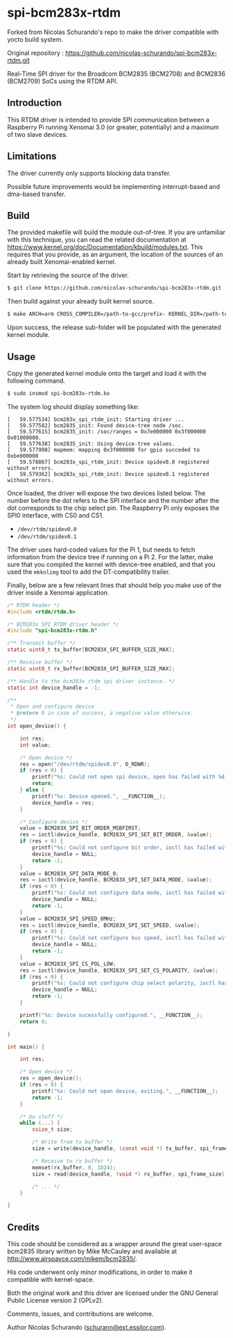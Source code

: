 # spi-bcm283x-rtdm

Forked from Nicolas Schurando's repo to make the driver compatible with yocto build system.

Original repository : https://github.com/nicolas-schurando/spi-bcm283x-rtdm.git

Real-Time SPI driver for the Broadcom BCM2835 (BCM2708) and BCM2836 (BCM2709) SoCs using the RTDM API.

## Introduction

This RTDM driver is intended to provide SPI communication between a Raspberry Pi running Xenomai 3.0 (or greater, potentially) and a maximum of two slave devices.

## Limitations

The driver currently only supports blocking data transfer.

Possible future improvements would be implementing interrupt-based and dma-based transfer.

## Build

The provided makefile will build the module out-of-tree.
If you are unfamiliar with this technique, you can read the related documentation at https://www.kernel.org/doc/Documentation/kbuild/modules.txt.
This requires that you provide, as an argument, the location of the sources of an already built Xenomai-enabled kernel.

Start by retrieving the source of the driver.
```bash
$ git clone https://github.com/nicolas-schurando/spi-bcm283x-rtdm.git
```

Then build against your already built kernel source.
```bash
$ make ARCH=arm CROSS_COMPILER=/path-to-gcc/prefix- KERNEL_DIR=/path-to-kernel-sources
```

Upon success, the release sub-folder will be populated with the generated kernel module.

## Usage

Copy the generated kernel module onto the target and load it with the following command.
```bash
$ sudo insmod spi-bcm283x-rtdm.ko
```

The system log should display something like:
```
[   59.577534] bcm283x_spi_rtdm_init: Starting driver ...
[   59.577582] bcm2835_init: Found device-tree node /soc.
[   59.577615] bcm2835_init: /soc/ranges = 0x7e000000 0x3f000000 0x01000000.
[   59.577638] bcm2835_init: Using device-tree values.
[   59.577998] mapmem: mapping 0x3f000000 for gpio succeded to 0xbe000000
[   59.578867] bcm283x_spi_rtdm_init: Device spidev0.0 registered without errors.
[   59.579362] bcm283x_spi_rtdm_init: Device spidev0.1 registered without errors.
```

Once loaded, the driver will expose the two devices listed below.
The number before the dot refers to the SPI interface and the number after the dot corresponds to the chip select pin.
The Raspberry Pi only exposes the SPI0 interface, with CS0 and CS1.
 * `/dev/rtdm/spidev0.0`
 * `/dev/rtdm/spidev0.1`

The driver uses hard-coded values for the Pi 1, but needs to fetch information from the device tree if running on a Pi 2.
For the latter, make sure that you compiled the kernel with device-tree enabled, and that you used the `mkknlimg` tool to add the DT-compatibility trailer.

Finally, below are a few relevant lines that should help you make use of the driver inside a Xenomai application.
```c
/* RTDM header */
#include <rtdm/rtdm.h>

/* BCM283x SPI RTDM driver header */
#include "spi-bcm283x-rtdm.h"

/** Transmit buffer */
static uint8_t tx_buffer[BCM283X_SPI_BUFFER_SIZE_MAX];

/** Receive buffer */
static uint8_t rx_buffer[BCM283X_SPI_BUFFER_SIZE_MAX];

/** Handle to the bcm283x rtdm spi driver instance. */
static int device_handle = -1;

/**
 * Open and configure device
 * @return 0 in case of success, a negative value otherwise.
 */
int open_device() {

	int res;
	int value;

	/* Open device */
	res = open("/dev/rtdm/spidev0.0", O_RDWR);
	if (res < 0) {
		printf("%s: Could not open spi device, open has failed with %d (%s).", __FUNCTION__, errno, strerror(errno));
		return;
	} else {
		printf("%s: Device opened.", __FUNCTION__);
		device_handle = res;
	}

	/* Configure device */
	value = BCM283X_SPI_BIT_ORDER_MSBFIRST;
	res = ioctl(device_handle, BCM283X_SPI_SET_BIT_ORDER, &value);
	if (res < 0) {
		printf("%s: Could not configure bit order, ioctl has failed with %d (%s).", __FUNCTION__, errno, strerror(errno));
		device_handle = NULL;
		return -1;
	}
	value = BCM283X_SPI_DATA_MODE_0;
	res = ioctl(device_handle, BCM283X_SPI_SET_DATA_MODE, &value);
	if (res < 0) {
		printf("%s: Could not configure data mode, ioctl has failed with %d (%s).", __FUNCTION__, errno, strerror(errno));
		device_handle = NULL;
		return -1;
	}
	value = BCM283X_SPI_SPEED_8MHz;
	res = ioctl(device_handle, BCM283X_SPI_SET_SPEED, &value);
	if (res < 0) {
		printf("%s: Could not configure bus speed, ioctl has failed with %d (%s).", __FUNCTION__, errno, strerror(errno));
		device_handle = NULL;
		return -1;
	}
	value = BCM283X_SPI_CS_POL_LOW;
	res = ioctl(device_handle, BCM283X_SPI_SET_CS_POLARITY, &value);
	if (res < 0) {
		printf("%s: Could not configure chip select polarity, ioctl has failed with %d (%s).", __FUNCTION__, errno, strerror(errno));
		device_handle = NULL;
		return -1;
	}

	printf("%s: Device sucessfully configured.", __FUNCTION__);
	return 0;

}

int main() {

	int res;

	/* Open device */
	res = open_device();
	if (res < 0) {
		printf("%s: Could not open device, exiting.", __FUNCTION__);
		return -1;
	}

	/* Do stuff */
	while (...) {
		ssize_t size;

		/* Write from tx buffer */
		size = write(device_handle, (const void *) tx_buffer, spi_frame_size);

		/* Receive to rx buffer */
		memset(rx_buffer, 0, 1024);
		size = read(device_handle, (void *) rx_buffer, spi_frame_size);

		/* ... */
	}

}
```

## Credits

This code should be considered as a wrapper around the great user-space bcm2835 library written by Mike McCauley and available at http://www.airspayce.com/mikem/bcm2835/.

His code underwent only minor modifications, in order to make it compatible with kernel-space.

Both the original work and this driver are licensed under the GNU General Public License version 2 (GPLv2).

Comments, issues, and contributions are welcome.

Author Nicolas Schurando (schurann@ext.essilor.com).